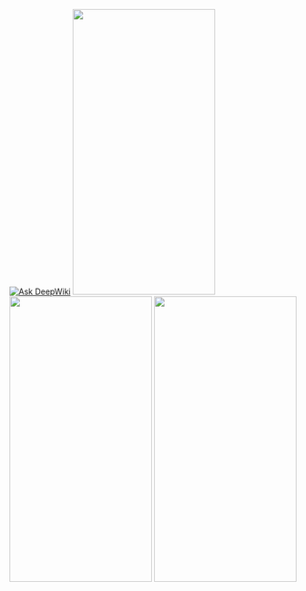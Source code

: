 [![Ask DeepWiki](https://deepwiki.com/badge.svg)](https://deepwiki.com/zalmek/Nutcracker-Streaming-App)
<img src=https://github.com/user-attachments/assets/e7fee822-2eea-4287-a264-f481e572221a height="500px" width="250px">
<img src=https://github.com/user-attachments/assets/973bf4b4-4824-420a-a851-3616f8f43ad4 height="500px" width="250px">
<img src=https://github.com/user-attachments/assets/cfe9c489-aa02-4b2b-9b45-cdc6d4f47753 height="500px" width="250px">
